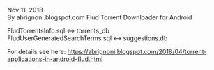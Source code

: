 Nov 11, 2018  
By abrignoni.blogspot.com
Flud Torrent Downloader for Android

FludTorrentsInfo.sql <-> torrents_db  
FludUserGeneratedSearchTerms.sql <-> suggestions.db  

For details see here: https://abrignoni.blogspot.com/2018/04/torrent-applications-in-android-flud.html
